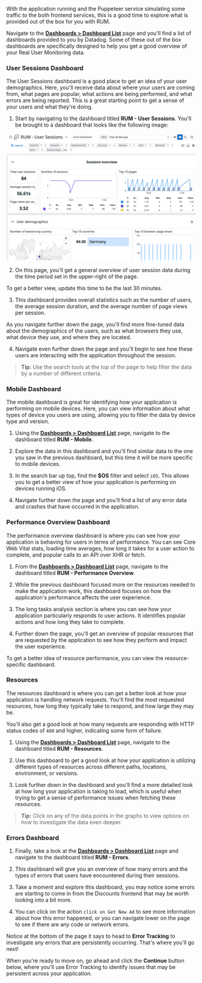With the application running and the Puppeteer service simulating some traffic to the both frontend services, this is a good time to explore what is provided out of the box for you with RUM.

Navigate to the <a href="https://app.datadoghq.com/dashboard/lists/preset/3?q=RUM" target="_datadog">**Dashboards > Dashboard List**</a> page and you'll find a list of dashboards provided to you by Datadog. Some of these out of the box dashboards are specifically designed to help you get a good overview of your Real User Monitoring data. 

### User Sessions Dashboard

The User Sessions dashboard is a good place to get an idea of your user demographics. Here, you'll receive data about where your users are coming from, what pages are popular, what actions are being performed, and what errors are being reported. This is a great starting point to get a sense of your users and what they're doing.

1. Start by navigating to the dashboard titled **RUM - User Sessions**. You'll be brought to a dashboard that looks like the following image:

  ![The User Sessions dashboard gives insight and demographics about users that are interacting with an application.](assets/user-session-dashboard.png)

2. On this page, you'll get a general overview of user session data during the time period set in the upper-right of the page. 

  To get a better view, update this time to be the last 30 minutes.

3. This dashboard provides overall statistics such as the number of users, the average session duration, and the average number of page views per session.

  As you navigate further down the page, you'll find more fine-tuned data about the demographics of the users, such as what browsers they use, what device they use, and where they are located.

4. Navigate even further down the page and you'll begin to see how these users are interacting with the application throughout the session.

> **Tip:** Use the search tools at the top of the page to help filter the data by a number of different criteria.

### Mobile Dashboard

The mobile dashboard is great for identifying how your application is performing on mobile devices. Here, you can view information about what types of device you users are using, allowing you to filter the data by device type and version. 

1. Using the <a href="https://app.datadoghq.com/dashboard/lists/preset/3?q=RUM" target="_datadog">**Dashboards > Dashboard List**</a> page, navigate to the dashboard titled **RUM - Mobile**.

2. Explore the data in this dashboard and you'll find similar data to the one you saw in the previous dashboard, but this time it will be more specific to mobile devices.

3. In the search bar up top, find the **$OS** filter and select `iOS`. This allows you to get a better view of how your application is performing on devices running iOS.

4. Navigate further down the page and you'll find a list of any error data and crashes that have occurred in the application.

### Performance Overview Dashboard

The performance overview dashboard is where you can see how your application is behaving for users in terms of performance. You can see Core Web Vital stats, loading time averages, how long it takes for a user action to complete, and popular calls to an API over XHR or fetch.

1. From the <a href="https://app.datadoghq.com/dashboard/lists/preset/3?q=RUM" target="_datadog">**Dashboards > Dashboard List**</a> page, navigate to the dashboard titled **RUM - Performance Overview**.

2. While the previous dashboard focused more on the resources needed to make the application work, this dashboard focuses on how the application's performance affects the user experience.

3. The long tasks analysis section is where you can see how your application particularly responds to user actions. It identifies popular actions and how long they take to complete.

4. Further down the page, you'll get an overview of popular resources that are requested by the application to see how they perform and impact the user experience. 

  To get a better idea of resource performance, you can view the resource-specific dashboard.

### Resources

The resources dashboard is where you can get a better look at how your application is handling network requests. You'll find the most requested resources, how long they typically take to respond, and how large they may be. 

You'll also get a good look at how many requests are responding with HTTP status codes of `400` and higher, indicating some form of failure.

1. Using the <a href="https://app.datadoghq.com/dashboard/lists/preset/3?q=RUM" target="_datadog">**Dashboards > Dashboard List**</a> page, navigate to the dashboard titled **RUM - Resources**.

2. Use this dashboard to get a good look at how your application is utilizing different types of resources across different paths, locations, environment, or versions.

3. Look further down in the dashboard and you'll find a more detailed look at how long your application is taking to load, which is useful when trying to get a sense of performance issues when fetching these resources.

> **Tip:** Click on any of the data points in the graphs to view options on how to investigate the data even deeper.

### Errors Dashboard

1. Finally, take a look at the <a href="https://app.datadoghq.com/dashboard/lists/preset/3?q=RUM" target="_datadog">**Dashboards > Dashboard List**</a> page and navigate to the dashboard titled **RUM - Errors**.

2. This dashboard will give you an overview of how many errors and the types of errors that users have encountered during their sessions.

3. Take a moment and explore this dashboard, you may notice some errors are starting to come in from the Discounts frontend that may be worth looking into a bit more. 

4. You can click on the action `click on Get New Ad` to see more information about how this error happened, or you can navigate lower on the page to see if there are any code or network errors. 

  Notice at the bottom of the page it says to head to **Error Tracking** to investigate any errors that are persistently occurring. That's where you'll go next!

When you're ready to move on, go ahead and click the **Continue** button below, where you'll use Error Tracking to identify issues that may be persistent across your application.
